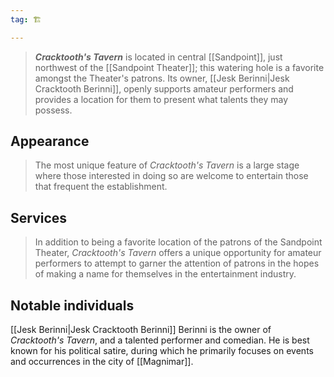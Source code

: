 ```yaml
---
tag: 🏗️

---
```

> ***Cracktooth's Tavern*** is located in central [[Sandpoint]], just northwest of the [[Sandpoint Theater]]; this watering hole is a favorite amongst the Theater's patrons. Its owner, [[Jesk Berinni|Jesk Cracktooth Berinni]], openly supports amateur performers and provides a location for them to present what talents they may possess.



## Appearance

> The most unique feature of *Cracktooth's Tavern* is a large stage where those interested in doing so are welcome to entertain those that frequent the establishment.


## Services

> In addition to being a favorite location of the patrons of the Sandpoint Theater, *Cracktooth's Tavern* offers a unique opportunity for amateur performers to attempt to garner the attention of patrons in the hopes of making a name for themselves in the entertainment industry.


## Notable individuals

[[Jesk Berinni|Jesk Cracktooth Berinni]]
Berinni is the owner of *Cracktooth's Tavern*, and a talented performer and comedian. He is best known for his political satire, during which he primarily focuses on events and occurrences in the city of [[Magnimar]].







